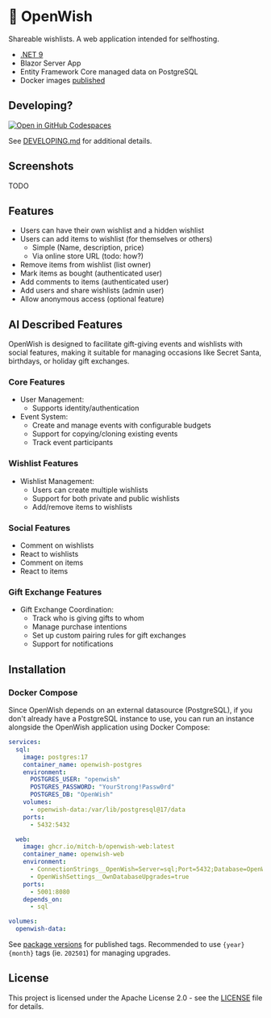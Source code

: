 # 📃 OpenWish

Shareable wishlists. A web application intended for selfhosting.

* [.NET 9](https://dot.net/)
* Blazor Server App
* Entity Framework Core managed data on PostgreSQL
* Docker images [published](https://github.com/mitch-b/OpenWish/pkgs/container/openwish-web)

## Developing?

[![Open in GitHub Codespaces](https://github.com/codespaces/badge.svg)](https://codespaces.new/mitch-b/OpenWish)

See [DEVELOPING.md](./DEVELOPING.md) for additional details.

## Screenshots

TODO

## Features

* Users can have their own wishlist and a hidden wishlist
* Users can add items to wishlist (for themselves or others)
  * Simple (Name, description, price)
  * Via online store URL (todo: how?)
* Remove items from wishlist (list owner)
* Mark items as bought (authenticated user)
* Add comments to items (authenticated user)
* Add users and share wishlists (admin user)
* Allow anonymous access (optional feature)

## AI Described Features

OpenWish is designed to facilitate gift-giving events and wishlists with social features, making it suitable for managing occasions like Secret Santa, birthdays, or holiday gift exchanges.

### Core Features

* User Management: 
  * Supports identity/authentication
* Event System:
  * Create and manage events with configurable budgets
  * Support for copying/cloning existing events
  * Track event participants

### Wishlist Features

* Wishlist Management:
  * Users can create multiple wishlists
  * Support for both private and public wishlists
  * Add/remove items to wishlists

### Social Features

* Comment on wishlists
* React to wishlists
* Comment on items
* React to items

### Gift Exchange Features

* Gift Exchange Coordination:
  * Track who is giving gifts to whom
  * Manage purchase intentions
  * Set up custom pairing rules for gift exchanges
  * Support for notifications

## Installation

### Docker Compose

Since OpenWish depends on an external datasource (PostgreSQL), if you don't already have a PostgreSQL instance to use, you can run an instance alongside the OpenWish application using Docker Compose:

```yaml
services:
  sql:
    image: postgres:17
    container_name: openwish-postgres
    environment:
      POSTGRES_USER: "openwish"
      POSTGRES_PASSWORD: "YourStrong!Passw0rd"
      POSTGRES_DB: "OpenWish"
    volumes:
      - openwish-data:/var/lib/postgresql@17/data
    ports:
      - 5432:5432

  web:
    image: ghcr.io/mitch-b/openwish-web:latest
    container_name: openwish-web
    environment:
      - ConnectionStrings__OpenWish=Server=sql;Port=5432;Database=OpenWish;User Id=openwish;Password=YourStrong!Passw0rd;
      - OpenWishSettings__OwnDatabaseUpgrades=true
    ports:
      - 5001:8080
    depends_on:
      - sql

volumes:
  openwish-data:
```

See [package versions](https://github.com/mitch-b/OpenWish/pkgs/container/openwish-web/versions) for published tags. Recommended to use `{year}{month}` tags (ie. `202501`) for managing upgrades.

## License

This project is licensed under the Apache License 2.0 - see the [LICENSE](LICENSE) file for details.
